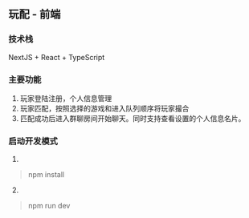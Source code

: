 ## 玩配 - 前端

### 技术栈
NextJS + React + TypeScript

### 主要功能
1. 玩家登陆注册，个人信息管理
2. 玩家匹配，按照选择的游戏和进入队列顺序将玩家撮合
3. 匹配成功后进入群聊房间开始聊天。同时支持查看设置的个人信息名片。

### 启动开发模式
1. 
> npm install
2. 
> npm run dev
